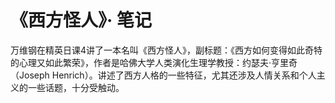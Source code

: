 # 《西方怪人》· 笔记
万维钢在精英日课4讲了一本名叫《西方怪人》，副标题：《西方如何变得如此奇特的心理又如此繁荣》，作者是哈佛大学人类演化生理学教授：约瑟夫·亨里奇（Joseph Henrich）。讲述了西方人格的一些特征，尤其还涉及人情关系和个人主义的一些话题，十分受触动。


